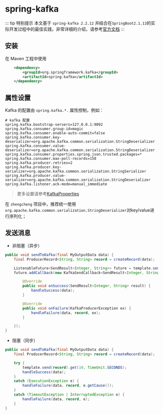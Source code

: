 # spring-kafka

::: tip 特别提示
本文基于 `spring-kafka 2.2.12` 并结合在`SpringBoot2.1.13`的实际开发过程中的最佳实践，非常详细的介绍，请参考[官方文档](https://spring.io/projects/spring-kafka)
:::

## 安装

在 Maven 工程中使用

```xml
    <dependency>
        <groupId>org.springframework.kafka</groupId>
        <artifactId>spring-kafka</artifactId>
    </dependency>
```

## 属性设置

Kafka 的配置由 `spring.kafka.*.` 属性控制，例如：

```properties
# kafka 配置
spring.kafka.bootstrap-servers=127.0.0.1:9092
spring.kafka.consumer.group-id=magic
spring.kafka.consumer.enable-auto-commit=false
spring.kafka.consumer.key-deserializer=org.apache.kafka.common.serialization.StringDeserializer
spring.kafka.consumer.value-deserializer=org.apache.kafka.common.serialization.StringDeserializer
spring.kafka.consumer.properties.spring.json.trusted.packages=*
spring.kafka.consumer.max-poll-records=150
spring.kafka.producer.retries=2
spring.kafka.producer.key-serializer=org.apache.kafka.common.serialization.StringSerializer
spring.kafka.producer.value-serializer=org.apache.kafka.common.serialization.StringDeserializer
spring.kafka.listener.ack-mode=manual_immediate
```

> 更多设置请参考[KafkaProperties](https://github.com/spring-projects/spring-boot/blob/v2.3.1.RELEASE/spring-boot-project/spring-boot-autoconfigure/src/main/java/org/springframework/boot/autoconfigure/kafka/KafkaProperties.java)

在 `zhengcheng` 项目中，推荐统一使用 `org.apache.kafka.common.serialization.StringDeserializer`对key/value进行序列化；

## 发送消息

- 非阻塞（异步）
```java
public void sendToKafka(final MyOutputData data) {
    final ProducerRecord<String, String> record = createRecord(data);

    ListenableFuture<SendResult<Integer, String>> future = template.send(record);
    future.addCallback(new KafkaSendCallback<SendResult<Integer, String>>() {

        @Override
        public void onSuccess(SendResult<Integer, String> result) {
            handleSuccess(data);
        }

        @Override
        public void onFailure(KafkaProducerException ex) {
            handleFailure(data, record, ex);
        }

    });
}
```

- 阻塞（同步）
```java
public void sendToKafka(final MyOutputData data) {
    final ProducerRecord<String, String> record = createRecord(data);

    try {
        template.send(record).get(10, TimeUnit.SECONDS);
        handleSuccess(data);
    }
    catch (ExecutionException e) {
        handleFailure(data, record, e.getCause());
    }
    catch (TimeoutException | InterruptedException e) {
        handleFailure(data, record, e);
    }
}
```